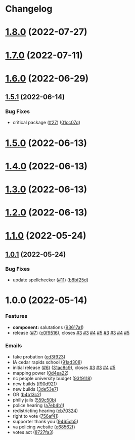 # Changelog

# [1.8.0](https://github.com/PaleBluDot/aclu-emails/compare/v1.7.0...v1.8.0) (2022-07-27)

# [1.7.0](https://github.com/PaleBluDot/aclu-emails/compare/v1.6.0...v1.7.0) (2022-07-11)

# [1.6.0](https://github.com/PaleBluDot/aclu-emails/compare/v1.5.1...v1.6.0) (2022-06-29)

## [1.5.1](https://github.com/PaleBluDot/aclu-emails/compare/v1.5.0...v1.5.1) (2022-06-14)


### Bug Fixes

* critical package ([#27](https://github.com/PaleBluDot/aclu-emails/issues/27)) ([01cc07d](https://github.com/PaleBluDot/aclu-emails/commit/01cc07db25f2863fe55edaa7339761ad163885d6))

# [1.5.0](https://github.com/PaleBluDot/aclu-emails/compare/v1.4.0...v1.5.0) (2022-06-13)

# [1.4.0](https://github.com/PaleBluDot/aclu-emails/compare/v1.3.0...v1.4.0) (2022-06-13)

# [1.3.0](https://github.com/PaleBluDot/aclu-emails/compare/v1.2.0...v1.3.0) (2022-06-13)

# [1.2.0](https://github.com/PaleBluDot/aclu-emails/compare/v1.1.0...v1.2.0) (2022-06-13)

# [1.1.0](https://github.com/PaleBluDot/aclu-emails/compare/v1.0.1...v1.1.0) (2022-05-24)

## [1.0.1](https://github.com/PaleBluDot/aclu-emails/compare/v1.0.0...v1.0.1) (2022-05-24)


### Bug Fixes

* update spellchecker  ([#11](https://github.com/PaleBluDot/aclu-emails/issues/11)) ([b8bf25d](https://github.com/PaleBluDot/aclu-emails/commit/b8bf25d56ab5602549ead00af30b1539195a3b71))

# 1.0.0 (2022-05-14)
### Features

* **component:** salutations ([93617a1](https://github.com/PaleBluDot/aclu-emails/commit/93617a1c7717a267f779c684ca89ce0f3f9f33b3))
* release ([#7](https://github.com/PaleBluDot/aclu-emails/issues/7)) ([c0f9516](https://github.com/PaleBluDot/aclu-emails/commit/c0f9516d6bb2cb6cc5def8d0cfe9bf721c94078e)), closes [#3](https://github.com/PaleBluDot/aclu-emails/issues/3) [#3](https://github.com/PaleBluDot/aclu-emails/issues/3) [#4](https://github.com/PaleBluDot/aclu-emails/issues/4) [#5](https://github.com/PaleBluDot/aclu-emails/issues/5) [#3](https://github.com/PaleBluDot/aclu-emails/issues/3) [#3](https://github.com/PaleBluDot/aclu-emails/issues/3) [#4](https://github.com/PaleBluDot/aclu-emails/issues/4) [#5](https://github.com/PaleBluDot/aclu-emails/issues/5)


### Emails
* fake probation ([ed3f923](https://github.com/PaleBluDot/aclu-emails/commit/ed3f923a3957ee6fee4f7938270ba368c97f2830))
* IA cedar rapids school ([91ad308](https://github.com/PaleBluDot/aclu-emails/commit/91ad30821fdb5cd9ae21aec33d0eb28442ecbd8c))
* initial release  ([#6](https://github.com/PaleBluDot/aclu-emails/issues/6)) ([31ac8c9](https://github.com/PaleBluDot/aclu-emails/commit/31ac8c9ab2a0a5e4f18089218568e87b58c2f157)), closes [#3](https://github.com/PaleBluDot/aclu-emails/issues/3) [#3](https://github.com/PaleBluDot/aclu-emails/issues/3) [#4](https://github.com/PaleBluDot/aclu-emails/issues/4) [#5](https://github.com/PaleBluDot/aclu-emails/issues/5)
* mapping power ([0d4ea22](https://github.com/PaleBluDot/aclu-emails/commit/0d4ea2210d593d355838b1d80df8f899779156ee))
* nc people university budget ([93f9118](https://github.com/PaleBluDot/aclu-emails/commit/93f9118d9c39f952fae4aa0cb26d3fb6459b9ffa))
* new builds ([f90d921](https://github.com/PaleBluDot/aclu-emails/commit/f90d9210af5279fbcd44fa8800baf4872d123343))
* new builds ([3de53e7](https://github.com/PaleBluDot/aclu-emails/commit/3de53e72211426eb82177298500a464e8e23ecc2))
* OR ([b4b13c2](https://github.com/PaleBluDot/aclu-emails/commit/b4b13c2d1e8fa167a4ec12d1409174fde91020bb))
* philly jails ([559c50b](https://github.com/PaleBluDot/aclu-emails/commit/559c50b20441328aed0b17f352af97b155902df3))
* police hearing ([a7eb4b1](https://github.com/PaleBluDot/aclu-emails/commit/a7eb4b1d8cbb312121e1a259868f8b7724a06c87))
* redistricting hearing ([cb70324](https://github.com/PaleBluDot/aclu-emails/commit/cb703246a75f903a06794fd1d5a6185c590cb8a5))
* right to vote ([756af41](https://github.com/PaleBluDot/aclu-emails/commit/756af417d99d4c644779fc5c1d83b6472a07f7da))
* supporter thank you ([9465cb5](https://github.com/PaleBluDot/aclu-emails/commit/9465cb52eff1111fd293191f2d7b60849facd0fc))
* va policing website ([e68562f](https://github.com/PaleBluDot/aclu-emails/commit/e68562fb71749bd36a4b91f5d557a078c59c6746))
* votes act ([8727fa3](https://github.com/PaleBluDot/aclu-emails/commit/8727fa36b0cd1338b4e8c8502fa536fe2127cce6))
